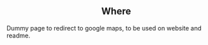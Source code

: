 <div align="center">
  <h2>Where</h2>
</div>

Dummy page to redirect to google maps, to be used on website and readme.
